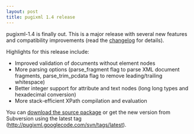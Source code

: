 ```yaml
---
layout: post
title: pugixml 1.4 release
---
```


pugixml-1.4 is finally out. This is a major release with several new features and compatibility improvements (read the [changelog](http://pugixml.googlecode.com/svn/tags/release-1.4/docs/manual/changes.html) for details).

Highlights for this release include:

* Improved validation of documents without element nodes
* More parsing options (parse_fragment flag to parse XML document fragments, parse_trim_pcdata flag to remove leading/trailing whitespace)
* Better integer support for attribute and text nodes (long long types and hexadecimal conversion)
* More stack-efficient XPath compilation and evaluation

You can [download the source package](http://github.com/zeux/pugixml/releases/download/v1.4/pugixml-1.4.zip) or get the new version from Subversion using the latest tag (http://pugixml.googlecode.com/svn/tags/latest).
